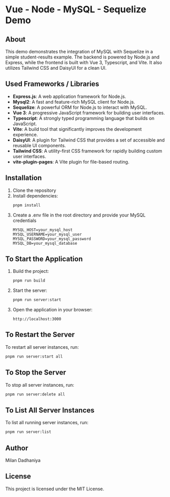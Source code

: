 # Vue - Node - MySQL - Sequelize Demo

## About
This demo demonstrates the integration of MySQL with Sequelize in a simple student-results example. The backend is powered by Node.js and Express, while the frontend is built with Vue 3, Typescript, and Vite. It also utilizes Tailwind CSS and DaisyUI for a clean UI.

## Used Frameworks / Libraries
- **Express.js**: A web application framework for Node.js.
- **Mysql2**: A fast and feature-rich MySQL client for Node.js.
- **Sequelize**: A powerful ORM for Node.js to interact with MySQL.
- **Vue 3**: A progressive JavaScript framework for building user interfaces.
- **Typescript**: A strongly typed programming language that builds on JavaScript.
- **Vite**: A build tool that significantly improves the development experience.
- **DaisyUI**: A plugin for Tailwind CSS that provides a set of accessible and reusable UI components.
- **Tailwind CSS**: A utility-first CSS framework for rapidly building custom user interfaces.
- **vite-plugin-pages**: A Vite plugin for file-based routing.

## Installation
1. Clone the repository
2. Install dependencies:
    ```sh
    pnpm install
    ```
3. Create a .env file in the root directory and provide your MySQL credentials
    ```
    MYSQL_HOST=your_mysql_host
    MYSQL_USERNAME=your_mysql_user
    MYSQL_PASSWORD=your_mysql_password
    MYSQL_DB=your_mysql_database
    ```

## To Start the Application
1. Build the project:
   ```sh
   pnpm run build
   ```
2. Start the server:
   ```sh
   pnpm run server:start
   ```
3. Open the application in your browser:
   ```
   http://localhost:3000
   ```

## To Restart the Server
To restart all server instances, run:
```sh
pnpm run server:start all
```

## To Stop the Server
To stop all server instances, run:
```sh
pnpm run server:delete all
```

## To List All Server Instances
To list all running server instances, run:
```sh
pnpm run server:list
```

## Author
Milan Dadhaniya

## License
This project is licensed under the MIT License.
